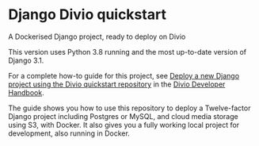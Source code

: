 # Django Divio quickstart

A Dockerised Django project, ready to deploy on Divio

This version uses Python 3.8 running and the most up-to-date version of Django 3.1.

For a complete how-to guide for this project, see [Deploy a new Django project using the Divio quickstart
repository](https://docs.divio.com/en/latest/how-to/django-deploy-quickstart/) in the [Divio Developer
Handbook](https://docs.divio.com).

The guide shows you how to use this repository to deploy a Twelve-factor Django project including Postgres or MySQL,
and cloud media storage using S3, with Docker. It also gives you a fully working local project for development,
also running in Docker.
